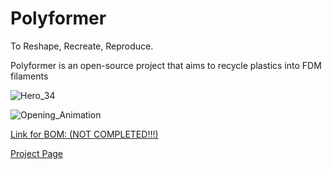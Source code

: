 # Polyformer
To Reshape, Recreate, Reproduce.

Polyformer is an open-source project that aims to recycle plastics into FDM filaments

![Hero_34](https://user-images.githubusercontent.com/55605342/166126684-d6c5657a-c4c1-4474-a20b-533af1ea221a.jpg)

![Opening_Animation](https://user-images.githubusercontent.com/55605342/166126930-5d5abba3-b2b6-4b1d-a24c-88fefb967e6e.gif)



[Link for BOM: (NOT COMPLETED!!!)](https://docs.google.com/spreadsheets/d/1AnlkvCJu0GFPeh3ZkoAeYPVGYUqE0VFktIv_mGqOwsU/edit#gid=570414797)


[Project Page](http://www.reiten.design/polyformer)
